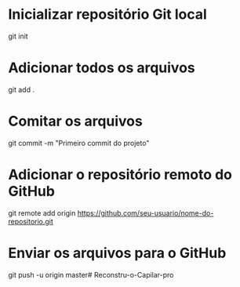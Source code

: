 # Inicializar repositório Git local
git init

# Adicionar todos os arquivos
git add .

# Comitar os arquivos
git commit -m "Primeiro commit do projeto"

# Adicionar o repositório remoto do GitHub
git remote add origin https://github.com/seu-usuario/nome-do-repositorio.git

# Enviar os arquivos para o GitHub
git push -u origin master# Reconstru-o-Capilar-pro

